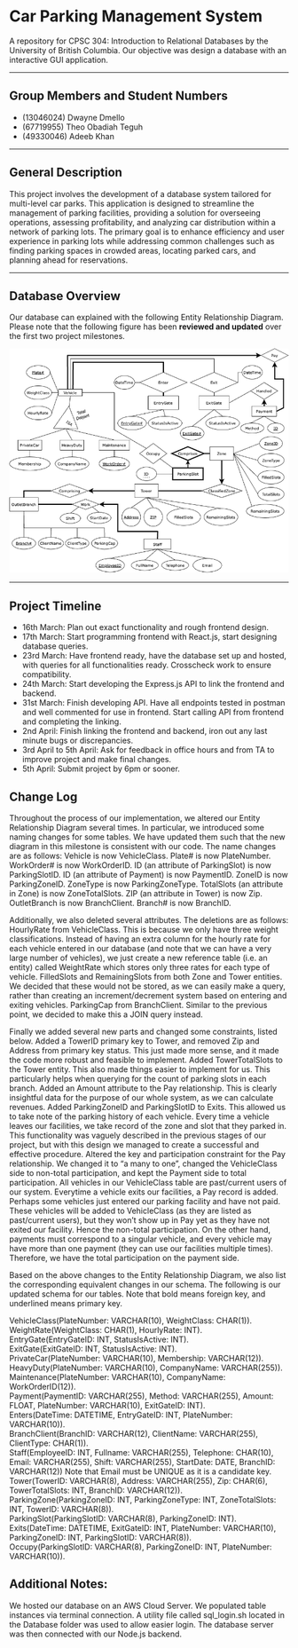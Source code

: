 # Car Parking Management System

A repository for CPSC 304: Introduction to Relational Databases by the University of British Columbia. Our objective was design a database with an interactive GUI application.

---

## Group Members and Student Numbers

- (13046024) Dwayne Dmello
- (67719955) Theo Obadiah Teguh
- (49330046) Adeeb Khan

---

## General Description

This project involves the development of a database system tailored for multi-level car parks. This application is designed to streamline the management of parking facilities, providing a solution for overseeing operations, assessing profitability, and analyzing car distribution within a network of parking lots. The primary goal is to enhance efficiency and user experience in parking lots while addressing common challenges such as finding parking spaces in crowded areas, locating parked cars, and planning ahead for reservations.

---

## Database Overview

Our database can explained with the following Entity Relationship Diagram. Please note that the following figure has been **reviewed and updated** over the first two project milestones.

![Project_ERD](./Figures/ERD.drawio.png)

---

## Project Timeline

- 16th March: Plan out exact functionality and rough frontend design.
- 17th March: Start programming frontend with React.js, start designing database queries.
- 23rd March: Have frontend ready, have the database set up and hosted, with queries for all functionalities ready. Crosscheck work to ensure compatibility.
- 24th March: Start developing the Express.js API to link the frontend and backend.
- 31st March: Finish developing API. Have all endpoints tested in postman and well commented for use in frontend. Start calling API from frontend and completing the linking.
- 2nd April: Finish linking the frontend and backend, iron out any last minute bugs or discrepancies.
- 3rd April to 5th April: Ask for feedback in office hours and from TA to improve project and make final changes.
- 5th April: Submit project by 6pm or sooner.


## Change Log
Throughout the process of our implementation, we altered our Entity Relationship Diagram several times. In particular, we introduced some naming changes for some tables. We have updated them such that the new diagram in this milestone is consistent with our code. The name changes are as follows:
Vehicle is now VehicleClass.
Plate# is now PlateNumber.
WorkOrder# is now WorkOrderID.
ID (an attribute of ParkingSlot) is now ParkingSlotID.
ID (an attribute of Payment) is now PaymentID.
ZoneID is now ParkingZoneID.
ZoneType is now ParkingZoneType.
TotalSlots (an attribute in Zone) is now ZoneTotalSlots.
ZIP (an attribute in Tower) is now Zip.
OutletBranch is now BranchClient.
Branch# is now BranchID.

Additionally, we also deleted several attributes. The deletions are as follows:
HourlyRate from VehicleClass. This is because we only have three weight classifications. Instead of having an extra column for the hourly rate for each vehicle entered in our database (and note that we can have a very large number of vehicles), we just create a new reference table (i.e. an entity) called WeightRate which stores only three rates for each type of vehicle.
FilledSlots and RemainingSlots from both Zone and Tower entities. We decided that these would not be stored, as we can easily make a query, rather than creating an increment/decrement system based on entering and exiting vehicles.
ParkingCap from BranchClient. Similar to the previous point, we decided to make this a JOIN query instead.

Finally we added several new parts and changed some constraints, listed below.
Added a TowerID primary key to Tower, and removed Zip and Address from primary key status. This just made more sense, and it made the code more robust and feasible to implement.
Added TowerTotalSlots to the Tower entity. This also made things easier to implement for us. This particularly helps when querying for the count of parking slots in each branch.
Added an Amount attribute to the Pay relationship. This is clearly insightful data for the purpose of our whole system, as we can calculate revenues.
Added ParkingZoneID and ParkingSlotID to Exits. This allowed us to take note of the parking history of each vehicle. Every time a vehicle leaves our facilities, we take record of the zone and slot that they parked in. This functionality was vaguely described in the previous stages of our project, but with this design we managed to create a successful and effective procedure.
Altered the key and participation constraint for the Pay relationship. We changed it to “a many to one”, changed the VehicleClass side to non-total participation, and kept the Payment side to total participation. All vehicles in our VehicleClass table are past/current users of our system. Everytime a vehicle exits our facilities, a Pay record is added. Perhaps some vehicles just entered our parking facility and have not paid. These vehicles will be added to VehicleClass (as they are listed as past/current users), but they won’t show up in Pay yet as they have not exited our facility. Hence the non-total participation. On the other hand, payments must correspond to a singular vehicle, and every vehicle may have more than one payment (they can use our facilities multiple times). Therefore, we have the total participation on the payment side.

Based on the above changes to the Entity Relationship Diagram, we also list the corresponding equivalent changes in our schema. The following is our updated schema for our tables. Note that bold means foreign key, and underlined means primary key.

VehicleClass(PlateNumber: VARCHAR(10), WeightClass: CHAR(1)).  
WeightRate(WeightClass: CHAR(1), HourlyRate: INT).  
EntryGate(EntryGateID: INT, StatusIsActive: INT).  
ExitGate(ExitGateID: INT, StatusIsActive: INT).  
PrivateCar(PlateNumber: VARCHAR(10), Membership: VARCHAR(12)).  
HeavyDuty(PlateNumber: VARCHAR(10), CompanyName: VARCHAR(255)).  
Maintenance(PlateNumber: VARCHAR(10), CompanyName: WorkOrderID(12)).  
Payment(PaymentID: VARCHAR(255), Method: VARCHAR(255), Amount: FLOAT, PlateNumber: VARCHAR(10), ExitGateID: INT).  
Enters(DateTime: DATETIME, EntryGateID: INT, PlateNumber: VARCHAR(10)).  
BranchClient(BranchID: VARCHAR(12), ClientName: VARCHAR(255), ClientType: CHAR(1)).  
Staff(EmployeeID: INT, Fullname: VARCHAR(255), Telephone: CHAR(10), Email: VARCHAR(255), Shift: VARCHAR(255), StartDate: DATE, BranchID: VARCHAR(12)) Note that Email must be UNIQUE as it is a candidate key.  
Tower(TowerID: VARCHAR(8), Address: VARCHAR(255), Zip: CHAR(6), TowerTotalSlots: INT, BranchID: VARCHAR(12)).  
ParkingZone(ParkingZoneID: INT, ParkingZoneType: INT, ZoneTotalSlots: INT, TowerID: VARCHAR(8)).  
ParkingSlot(ParkingSlotID: VARCHAR(8), ParkingZoneID: INT).  
Exits(DateTime: DATETIME, ExitGateID: INT, PlateNumber: VARCHAR(10), ParkingZoneID: INT, ParkingSlotID: VARCHAR(8)).  
Occupy(ParkingSlotID: VARCHAR(8), ParkingZoneID: INT, PlateNumber: VARCHAR(10)).  


## Additional Notes:
We hosted our database on an AWS Cloud Server. We populated table instances via terminal connection. A utility file called sql_login.sh located in the Database folder was used to allow easier login. The database server was then connected with our Node.js backend.

